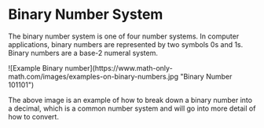 <h1>Binary Number System</h1>
<p>The binary number system is one of four number systems. In computer applications, binary numbers are represented by two symbols 0s and 1s. Binary numbers are a base-2 numeral system.</p>
![Example Binary number](https://www.math-only-math.com/images/examples-on-binary-numbers.jpg "Binary Number 101101")
<p>The above image is an example of how to break down a binary number into a decimal, which is a common number system and will go into more detail of how to convert.</p>